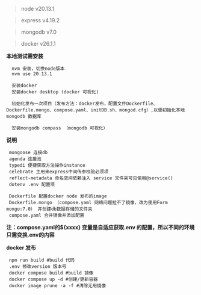 
> node v20.13.1

> express v4.19.2

> mongodb v7.0

> docker v26.1.1

**本地测试需安装**
```
  nvm 安装，切换node版本
  nvm use 20.13.1

  安装docker
  安装docker desktop (docker 可视化)

  初始化发布一次项目（发布方法：docker发布，配置文件Dockerfile、Dockerfile.mongo、compose.yaml、initDB.sh、mongod.cfg）,以便初始化本地mongodb 数据库

  安装mongodb compass （mongodb 可视化）
```

**说明**
```
 mongoose 连接db
 agenda 连接池
 typedi 便捷获取方法操作instance
 celebrate 主用来express中间传参校验必须项
 reflect-metadata 命名空间依赖注入 service 文件夹可见使用@service()
 dotenv .env 配置项

 Dockerfile 配置docker node 发布的image
 Dockerfile.mongo （compose.yaml 网络问题拉不了镜像，改为使用Form mongo:7.0） 并创建db数据存储的文件夹
 compose.yaml 合并镜像并添加配置

```
**注：compose.yaml的${xxxx} 变量是自适应获取.env 的配置，所以不同的环境只需变换.env的内容**

**docker 发布**
```
 npm run build #build 代码
 .env 修改version 版本号
 docker compose build #build 镜像
 docker compose up -d #创建/更新容器
 docker image prune -a -f #清除无用镜像
```


